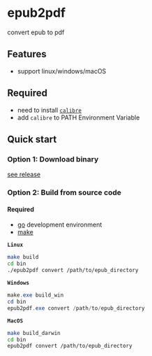 # epub2pdf
convert epub to pdf

## Features

- support linux/windows/macOS

## Required
- need to install [`calibre`](https://calibre-ebook.com/download)
- add `calibre` to PATH Environment Variable


## Quick start
### Option 1: Download binary

[see release](https://github.com/realjf/epub2pdf/releases)


### Option 2: Build from source code
#### Required
- [go](https://go.dev/dl/) development environment
- [make](https://gnuwin32.sourceforge.net/packages/make.htm)

**`Linux`**
```sh
make build
cd bin
./epub2pdf convert /path/to/epub_directory
```
**`Windows`**
```powershell
make.exe build_win
cd bin
epub2pdf.exe convert /path/to/epub_directory
```
**`MacOS`**
```sh
make build_darwin
cd bin
epub2pdf convert /path/to/epub_directory
```

